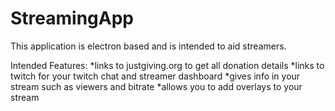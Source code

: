 # StreamingApp

This application is electron based and is intended to aid streamers.

Intended Features:
	*links to justgiving.org to get all donation details
	*links to twitch for your twitch chat and streamer dashboard
	*gives info in your stream such as viewers and bitrate
	*allows you to add overlays to your stream